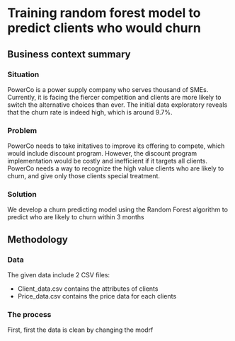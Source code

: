 # Training random forest model to predict clients who would churn

## Business context summary

### Situation
PowerCo is a power supply company who serves thousand of SMEs. Currently, it is facing the fiercer competition and clients are more likely to switch the alternative choices than ever.
The initial data exploratory reveals that the churn rate is indeed high, which is around 9.7%.

### Problem
PowerCo needs to take initatives to improve its offering to compete, which would include discount program. However, the discount program implementation would be costly and inefficient if it targets all clients. PowerCo needs a way to recognize the high value clients who are likely to churn, and give only those clients special treatment.

### Solution
We develop a churn predicting model using the Random Forest algorithm to predict who are likely to churn within 3 months

## Methodology
### Data
The given data include 2 CSV files:
  - Client_data.csv  contains the attributes of clients
  - Price_data.csv contains the price data for each clients
### The process
First, first the data is clean by changing the modrf
